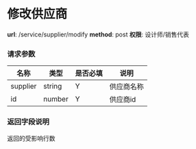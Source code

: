 修改供应商
=======

**url**: /service/supplier/modify
**method**: post
**权限**: 设计师/销售代表


### 请求参数

|   名称   |  类型  | 是否必填 |    说明    |
|----------|--------|----------|------------|
| supplier | string | Y        | 供应商名称 |
| id       | number | Y        | 供应商id           |

### 返回字段说明

返回的受影响行数